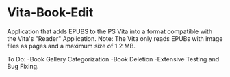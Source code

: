 # Vita-Book-Edit

Application that adds EPUBS to the PS Vita into a format compatible with the Vita's "Reader" Application.
Note:
The Vita only reads EPUBs with image files as pages and a maximum size of 1.2 MB.

To Do:
-Book Gallery Categorization
-Book Deletion
-Extensive Testing and Bug Fixing.
